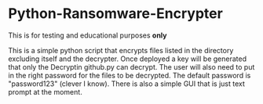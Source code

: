 # Python-Ransomware-Encrypter
This is for testing and educational purposes <b>only</b> 
<p> This is a simple python script that encrypts files listed in the directory excluding itself and the decrypter. Once deployed a key will be generated that only the Decryptin github.py can decrypt. The user will also need to put in the right password for the files to be decrypted. The default password is "password123" (clever I know). There is also a simple GUI that is just text prompt at the moment. 
